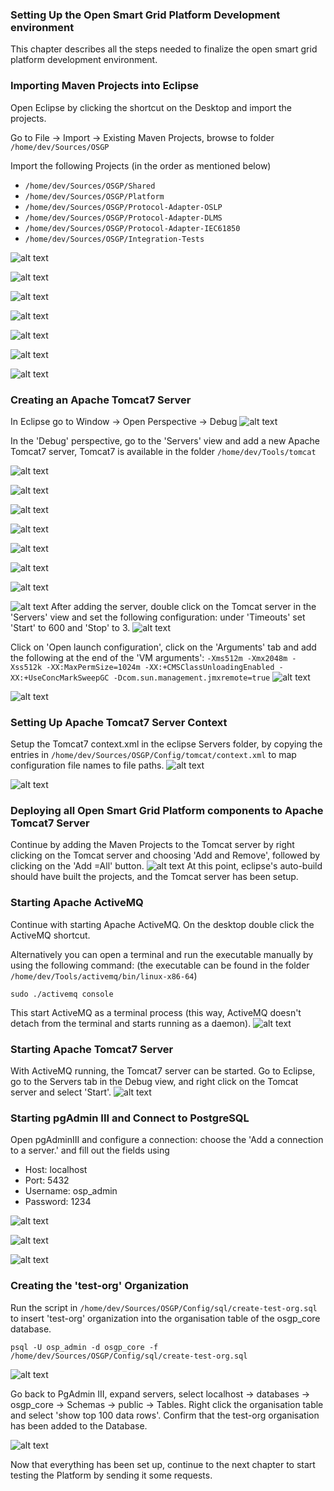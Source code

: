 ### Setting Up the Open Smart Grid Platform Development environment
This chapter describes all the steps needed to finalize the open smart grid platform development environment.

### Importing Maven Projects into Eclipse
Open Eclipse by clicking the shortcut on the Desktop and import the projects.

Go to File -> Import -> Existing Maven Projects, browse to folder `/home/dev/Sources/OSGP`

Import the following Projects (in the order as mentioned below)

- `/home/dev/Sources/OSGP/Shared`
- `/home/dev/Sources/OSGP/Platform`
- `/home/dev/Sources/OSGP/Protocol-Adapter-OSLP`
- `/home/dev/Sources/OSGP/Protocol-Adapter-DLMS`
- `/home/dev/Sources/OSGP/Protocol-Adapter-IEC61850`
- `/home/dev/Sources/OSGP/Integration-Tests`

![alt text](./installation-script-screenshots/54.png)

![alt text](./installation-script-screenshots/55.png)

![alt text](./installation-script-screenshots/56.png)

![alt text](./installation-script-screenshots/57.png)

![alt text](./installation-script-screenshots/58.1.png)

![alt text](./installation-script-screenshots/59.0.png)

![alt text](./installation-script-screenshots/59.1.png)

### Creating an Apache Tomcat7 Server

In Eclipse go to Window -> Open Perspective -> Debug
![alt text](./installation-script-screenshots/61.png)

In the 'Debug' perspective, go to the 'Servers' view and add a new Apache Tomcat7 server, Tomcat7 is available in the folder `/home/dev/Tools/tomcat`

![alt text](./installation-script-screenshots/62.0.png)

![alt text](./installation-script-screenshots/62.1.png)

![alt text](./installation-script-screenshots/63.0.png)

![alt text](./installation-script-screenshots/63.1.png)

![alt text](./installation-script-screenshots/63.2.png)

![alt text](./installation-script-screenshots/63.3.png)

![alt text](./installation-script-screenshots/63.4.png)

![alt text](./installation-script-screenshots/64.png)
After adding the server, double click on the Tomcat server in the 'Servers' view and set the following configuration: under 'Timeouts' set 'Start' to 600 and 'Stop' to 3.
![alt text](./installation-script-screenshots/65.png)

Click on 'Open launch configuration', click on the 'Arguments' tab and add the following at the end of the 'VM arguments':
`-Xms512m -Xmx2048m -Xss512k -XX:MaxPermSize=1024m -XX:+CMSClassUnloadingEnabled -XX:+UseConcMarkSweepGC -Dcom.sun.management.jmxremote=true`
![alt text](./installation-script-screenshots/66.png)

![alt text](./installation-script-screenshots/67.png)

### Setting Up Apache Tomcat7 Server Context
Setup the Tomcat7 context.xml in the eclipse Servers folder, by copying the entries in `/home/dev/Sources/OSGP/Config/tomcat/context.xml` to map configuration file names to file paths.
![alt text](./installation-script-screenshots/69.png)

![alt text](./installation-script-screenshots/70.png)

### Deploying all Open Smart Grid Platform components to Apache Tomcat7 Server
Continue by adding the Maven Projects to the Tomcat server by right clicking on the Tomcat server and choosing 'Add and Remove', followed by clicking on the 'Add =All' button.
![alt text](./installation-script-screenshots/71.png)
At this point, eclipse's auto-build should have built the projects, and the Tomcat server has been setup.

### Starting Apache ActiveMQ
Continue with starting Apache ActiveMQ. On the desktop double click the ActiveMQ shortcut.

Alternatively you can open a terminal and run the executable manually by using the following command:
(the executable can be found in the folder `/home/dev/Tools/activemq/bin/linux-x86-64`)
```shell
sudo ./activemq console
```

This start ActiveMQ as a terminal process (this way, ActiveMQ doesn't detach from the terminal and starts running as a daemon).
![alt text](./installation-script-screenshots/72.png)

### Starting Apache Tomcat7 Server
With ActiveMQ running, the Tomcat7 server can be started. Go to Eclipse, go to the Servers tab in the Debug view, and right click on the Tomcat server and select 'Start'.
![alt text](./installation-script-screenshots/73.png)

### Starting pgAdmin III and Connect to PostgreSQL
Open pgAdminIII and configure a connection: choose the 'Add a connection to a server.' and fill out the fields using
- Host: localhost
- Port: 5432
- Username: osp_admin
- Password: 1234

![alt text](./installation-script-screenshots/74.png)

![alt text](./installation-script-screenshots/75.png)

![alt text](./installation-script-screenshots/76.png)

### Creating the 'test-org' Organization
Run the script in `/home/dev/Sources/OSGP/Config/sql/create-test-org.sql` to insert 'test-org' organization into the organisation table of the osgp_core database.

```shell
psql -U osp_admin -d osgp_core -f /home/dev/Sources/OSGP/Config/sql/create-test-org.sql
```

![alt text](./installation-script-screenshots/77.png)

Go back to PgAdmin III, expand servers, select localhost -> databases -> osgp_core -> Schemas -> public -> Tables. Right click the organisation table and select 'show top 100 data rows'. Confirm that the test-org organisation has been added to the Database.

![alt text](./installation-script-screenshots/78.png)

Now that everything has been set up, continue to the next chapter to start testing the Platform by sending it some requests.
